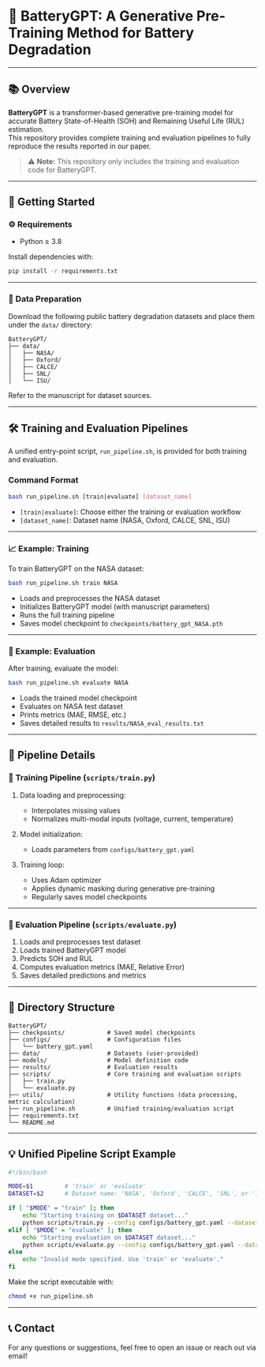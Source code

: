 # 🚀 BatteryGPT: A Generative Pre-Training Method for Battery Degradation

---

## 📚 Overview

**BatteryGPT** is a transformer-based generative pre-training model for accurate Battery State-of-Health (SOH) and Remaining Useful Life (RUL) estimation.  
This repository provides complete training and evaluation pipelines to fully reproduce the results reported in our paper.

> ⚠️ **Note:** This repository only includes the training and evaluation code for BatteryGPT. 

---

## 🏁 Getting Started

### ⚙️ Requirements

- Python ≥ 3.8

Install dependencies with:

```bash
pip install -r requirements.txt
```

---

### 📂 Data Preparation

Download the following public battery degradation datasets and place them under the `data/` directory:

```
BatteryGPT/
├── data/
│   ├── NASA/
│   ├── Oxford/
│   ├── CALCE/
│   ├── SNL/
│   └── ISU/
```
Refer to the manuscript for dataset sources.

---

## 🛠️ Training and Evaluation Pipelines

A unified entry-point script, `run_pipeline.sh`, is provided for both training and evaluation.

### Command Format

```bash
bash run_pipeline.sh [train|evaluate] [dataset_name]
```

- `[train|evaluate]`: Choose either the training or evaluation workflow
- `[dataset_name]`: Dataset name (NASA, Oxford, CALCE, SNL, ISU)

---

### 📈 Example: Training

To train BatteryGPT on the NASA dataset:

```bash
bash run_pipeline.sh train NASA
```

- Loads and preprocesses the NASA dataset
- Initializes BatteryGPT model (with manuscript parameters)
- Runs the full training pipeline
- Saves model checkpoint to `checkpoints/battery_gpt_NASA.pth`

---

### 🧪 Example: Evaluation

After training, evaluate the model:

```bash
bash run_pipeline.sh evaluate NASA
```

- Loads the trained model checkpoint
- Evaluates on NASA test dataset
- Prints metrics (MAE, RMSE, etc.)
- Saves detailed results to `results/NASA_eval_results.txt`

---

## 📑 Pipeline Details

### 🚂 Training Pipeline (`scripts/train.py`)

1. Data loading and preprocessing:
   - Interpolates missing values
   - Normalizes multi-modal inputs (voltage, current, temperature)

2. Model initialization:
   - Loads parameters from `configs/battery_gpt.yaml`

3. Training loop:
   - Uses Adam optimizer
   - Applies dynamic masking during generative pre-training
   - Regularly saves model checkpoints

---

### 📝 Evaluation Pipeline (`scripts/evaluate.py`)

1. Loads and preprocesses test dataset
2. Loads trained BatteryGPT model
3. Predicts SOH and RUL
4. Computes evaluation metrics (MAE, Relative Error)
5. Saves detailed predictions and metrics

---

## 📂 Directory Structure

```shell
BatteryGPT/
├── checkpoints/            # Saved model checkpoints
├── configs/                # Configuration files
│   └── battery_gpt.yaml
├── data/                   # Datasets (user-provided)
├── models/                 # Model definition code
├── results/                # Evaluation results
├── scripts/                # Core training and evaluation scripts
│   ├── train.py
│   └── evaluate.py
├── utils/                  # Utility functions (data processing, metric calculation)
├── run_pipeline.sh         # Unified training/evaluation script
├── requirements.txt
└── README.md
```

---

## 💡 Unified Pipeline Script Example

```bash
#!/bin/bash

MODE=$1         # 'train' or 'evaluate'
DATASET=$2      # Dataset name: 'NASA', 'Oxford', 'CALCE', 'SNL', or 'ISU'

if [ "$MODE" = "train" ]; then
    echo "Starting training on $DATASET dataset..."
    python scripts/train.py --config configs/battery_gpt.yaml --dataset $DATASET --save checkpoints/battery_gpt_$DATASET.pth
elif [ "$MODE" = "evaluate" ]; then
    echo "Starting evaluation on $DATASET dataset..."
    python scripts/evaluate.py --config configs/battery_gpt.yaml --dataset $DATASET --checkpoint checkpoints/battery_gpt_$DATASET.pth --output results/${DATASET}_eval_results.txt
else
    echo "Invalid mode specified. Use 'train' or 'evaluate'."
fi
```

Make the script executable with:

```bash
chmod +x run_pipeline.sh
```

---

## 📞 Contact

For any questions or suggestions, feel free to open an issue or reach out via email!

